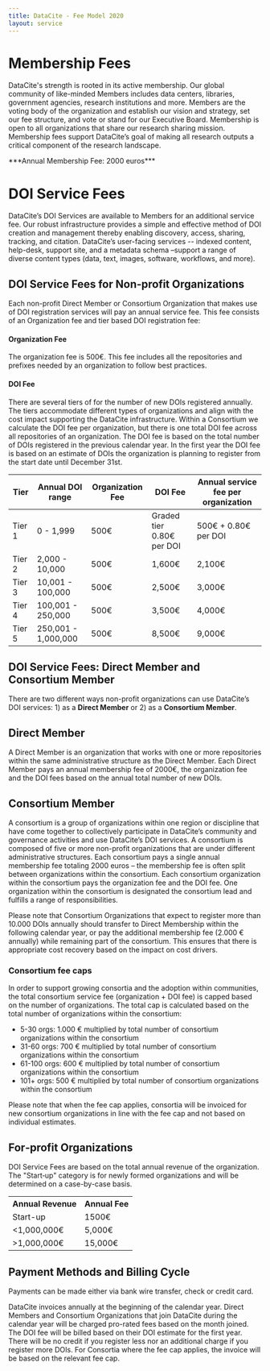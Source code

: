 ```yaml
---
title: DataCite - Fee Model 2020
layout: service
---
```


# Membership Fees

DataCite's strength is rooted in its active membership. Our global community of like-minded Members includes data centers, libraries, government agencies, research institutions and more. Members are the voting body of the organization and establish our vision and strategy, set our fee structure, and vote or stand for our Executive Board. Membership is open to all organizations that share our research sharing mission. Membership fees support DataCite’s goal of making all research outputs a critical component of the research landscape.

<div class="row text-center">***Annual Membership Fee: 2000 euros***</div>

# DOI Service Fees

DataCite’s DOI Services are available to Members for an additional service fee. Our robust infrastructure provides a simple and effective method of DOI creation and management thereby enabling discovery, access, sharing, tracking, and citation. DataCite’s user-facing services -- indexed content, help-desk, support site, and a metadata schema –support a range of diverse content types (data, text, images, software, workflows, and more).

## DOI Service Fees for Non‐profit Organizations


Each non-profit Direct Member or Consortium Organization that makes use of DOI registration services will pay an annual service fee. This fee consists of an Organization fee and tier based DOI registration fee:

#### Organization Fee

The organization fee is 500€. This fee includes all the repositories and prefixes needed by an organization to follow best practices.

#### DOI Fee

There are several tiers of for the number of new DOIs registered annually. The tiers accommodate different types of organizations and align with the cost impact supporting the DataCite infrastructure. Within a Consortium we calculate the DOI fee per organization, but there is one total DOI fee across all repositories of an organization. The DOI fee is based on the total number of DOIs registered in the previous calendar year. In the first year the DOI fee is based on an estimate of DOIs the organization is planning to register from the start date until December 31st. 


<table class="table pricing">
<thead>
<tr>
<th>Tier</th>
<th>Annual DOI range</th>
<th>Organization Fee</th>
<th>DOI Fee</th>
<th>Annual service fee per organization</th>
</tr>
</thead>
<tbody>
<tr>
<td>Tier 1</td>
<td>0 - 1,999</td>
<td>500€</td>
<td>Graded tier 0.80€ per DOI</td>
<td>500€ + 0.80€ per DOI</td>
</tr>
<tr>
<td>Tier 2</td>
<td>2,000 - 10,000</td>
<td>500€</td>
<td>1,600€</td>
<td>2,100€</td>
</tr>
<tr>
<td>Tier 3</td>
<td>10,001 - 100,000</td>
<td>500€</td>
<td>2,500€</td>
<td>3,000€</td>
</tr>
<tr>
<td>Tier 4</td>
<td>100,001 - 250,000</td>
<td>500€</td>
<td>3,500€</td>
<td>4,000€</td>
</tr>
<tr>
<td>Tier 5</td>
<td>250,001 - 1,000,000</td>
<td>500€</td>
<td>8,500€</td>
<td>9,000€</td>
</tr>
</tbody>
</table>

## DOI Service Fees: Direct Member and Consortium Member

There are two different ways non-profit organizations can use DataCite’s DOI services: 1) as a **Direct Member** or 2) as a **Consortium Member**.

## Direct Member

A Direct Member is an organization that works with one or more repositories within the same administrative structure as the Direct Member. Each Direct Member pays an annual membership fee of 2000€, the organization fee and the DOI fees based on the annual total number of new DOIs.


## Consortium Member

A consortium is a group of organizations within one region or discipline that have come together to collectively participate in DataCite’s community and governance activities and use DataCite’s DOI services. A consortium is composed of five or more non-profit organizations that are under different administrative structures. Each consortium pays a single annual membership fee totaling 2000 euros – the membership fee is often split between organizations within the consortium. Each consortium organization within the consortium pays the organization fee and the DOI fee. One organization within the consortium is designated the consortium lead and fulfills a range of responsibilities.

Please note that Consortium Organizations that expect to register more than 10.000 DOIs annually should transfer to Direct Membership within the following calendar year, or pay the additional membership fee (2.000 € annually) while remaining part of the consortium. This ensures that there is appropriate cost recovery based on the impact on cost drivers.

###    Consortium fee caps

In order to support growing consortia and the adoption within communities, the total consortium service fee (organization + DOI fee) is capped based on the number of organizations. The total cap is calculated based on the total number of organizations within the consortium:

 *  5-30 orgs: 1.000 € multiplied by total number of consortium organizations within the consortium
 *  31-60 orgs: 700 € multiplied by total number of consortium organizations within the consortium
 *  61-100 orgs: 600 € multiplied by total number of consortium organizations within the consortium
 *  101+ orgs: 500 € multiplied by total number of consortium organizations within the consortium

Please note that when the fee cap applies, consortia will be invoiced for new consortium organizations in line with the fee cap and not based on individual estimates.



## For‐profit Organizations

DOI Service Fees are based on the total annual revenue of the organization. The "Start‐up" category is for newly formed organizations and will be determined on a case-by-case basis.

<table class="table pricing">
<thead>
<tbody>
<tr>
<th>Annual Revenue</th>
<th>Annual Fee</th>
</tr>
</thead>
<tr>
<td>Start-up</td>
<td>1500€</td>
</tr>
<tr>
<td>&lt;1,000,000€</td>
<td> 5,000€</td>
</tr>
<tr>
<td>&gt;1,000,000€</td>
<td>15,000€</td>
</tr>
</tbody>
</table>

## Payment Methods and Billing Cycle

Payments can be made either via bank wire transfer, check or credit card.

DataCite invoices annually at the beginning of the calendar year. Direct Members and Consortium Organizations that join DataCite during the calendar year will be charged pro-rated fees based on the month joined. The DOI fee will be billed based on their DOI estimate for the first year. There will be no credit if you register less nor an additional charge if you register more DOIs. For Consortia where the fee cap applies, the invoice will be based on the relevant fee cap.

